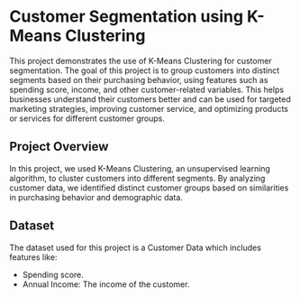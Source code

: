 
# Customer Segmentation using K-Means Clustering

This project demonstrates the use of K-Means Clustering for customer segmentation. The goal of this project is to group customers into distinct segments based on their purchasing behavior, using features such as spending score, income, and other customer-related variables. This helps businesses understand their customers better and can be used for targeted marketing strategies, improving customer service, and optimizing products or services for different customer groups.

## Project Overview

In this project, we used K-Means Clustering, an unsupervised learning algorithm, to cluster customers into different segments. By analyzing customer data, we identified distinct customer groups based on similarities in purchasing behavior and demographic data.

## Dataset

The dataset used for this project is a Customer Data which includes features like:
- Spending score.
- Annual Income: The income of the customer.
